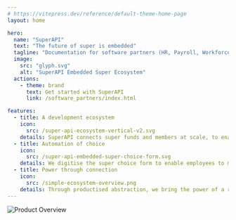 ```yaml
---
# https://vitepress.dev/reference/default-theme-home-page
layout: home

hero:
  name: "SuperAPI"
  text: "The future of super is embedded"
  tagline: "Documentation for software partners (HR, Payroll, Workforce Management)"
  image:
    src: "glyph.svg"
    alt: "SuperAPI Embedded Super Ecosystem"
  actions:
    - theme: brand
      text: Get started with SuperAPI
      link: /software_partners/index.html

features:
  - title: A development ecosystem
    icon:
      src: /super-api-ecosystem-vertical-v2.svg
    details: SuperAPI connects super funds and members at scale, to enable efficiency for employers, employees and software providers when managing superannuation obligations.
  - title: Automation of choice
    icon:
      src: /super-api-embedded-super-choice-form.svg
    details: We digitise the super choice form to enable employees to make super choices through an informed process. We reduce invalid choices through automation, validation and UX that informs users of their decisions and obligations.
  - title: Power through connection
    icon:
      src: /simple-ecosystem-overview.png
    details: Through productised abstraction, we bring the power of a range of API's for superannuation together in a single package, which solves the key problems faced by employers.
---
```


![Product Overview](/super-api-product-overview-v2.svg "Product Overview")
